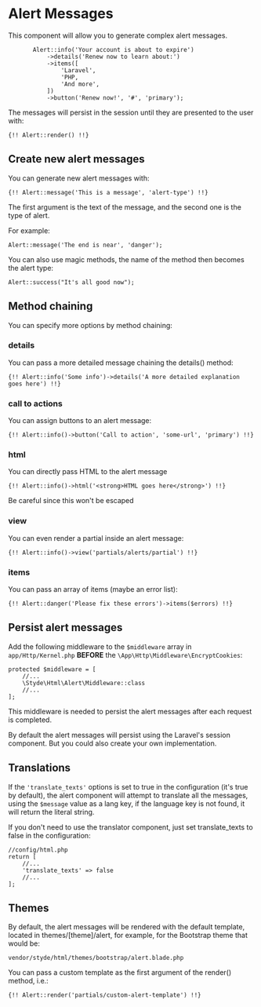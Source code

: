 # Alert Messages

This component will allow you to generate complex alert messages.

 ```
        Alert::info('Your account is about to expire')
            ->details('Renew now to learn about:')
            ->items([
                'Laravel',
                'PHP,
                'And more',
            ])
            ->button('Renew now!', '#', 'primary');
```

The messages will persist in the session until they are presented to the user with:

`{!! Alert::render() !!}`

## Create new alert messages

You can generate new alert messages with:

`{!! Alert::message('This is a message', 'alert-type') !!}`

The first argument is the text of the message, and the second one is the type of alert.

For example:

```
Alert::message('The end is near', 'danger');
```

You can also use magic methods, the name of the method then becomes the alert type:

```
Alert::success("It's all good now");
```

## Method chaining

You can specify more options by method chaining:

### details

You can pass a more detailed message chaining the details() method:

`{!! Alert::info('Some info')->details('A more detailed explanation goes here') !!}`

### call to actions

You can assign buttons to an alert message:

`{!! Alert::info()->button('Call to action', 'some-url', 'primary') !!}`

### html

You can directly pass HTML to the alert message

`{!! Alert::info()->html('<strong>HTML goes here</strong>') !!}`

Be careful since this won't be escaped

### view

You can even render a partial inside an alert message:

`{!! Alert::info()->view('partials/alerts/partial') !!}`

### items

You can pass an array of items (maybe an error list):

`{!! Alert::danger('Please fix these errors')->items($errors) !!}`

## Persist alert messages

Add the following middleware to the `$middleware` array in `app/Http/Kernel.php` **BEFORE** the `\App\Http\Middleware\EncryptCookies`: 

```
protected $middleware = [
    //...
    \Styde\Html\Alert\Middleware::class
    //...
];
```

This middleware is needed to persist the alert messages after each request is completed.

By default the alert messages will persist using the Laravel's session component. But you could also create your own implementation.

## Translations

If the `'translate_texts'` options is set to true in the configuration (it's true by default), the alert component will attempt to translate all the messages, using the `$message` value as a lang key, if the language key is not found, it will return the literal string.
 
If you don't need to use the translator component, just set translate_texts to false in the configuration:

```
//config/html.php
return [
    //...
    'translate_texts' => false
    //...
];
```

## Themes

By default, the alert messages will be rendered with the default template, located in themes/[theme]/alert, for example, for the Bootstrap theme that would be:

`vendor/styde/html/themes/bootstrap/alert.blade.php`

You can pass a custom template as the first argument of the render() method, i.e.:

`{!! Alert::render('partials/custom-alert-template') !!}`
